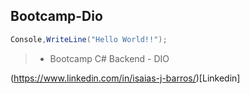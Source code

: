 ## Bootcamp-Dio

```C#
Console,WriteLine("Hello World!!");
```

> - Bootcamp  C# Backend - DIO


(https://www.linkedin.com/in/isaias-j-barros/)[Linkedin]
